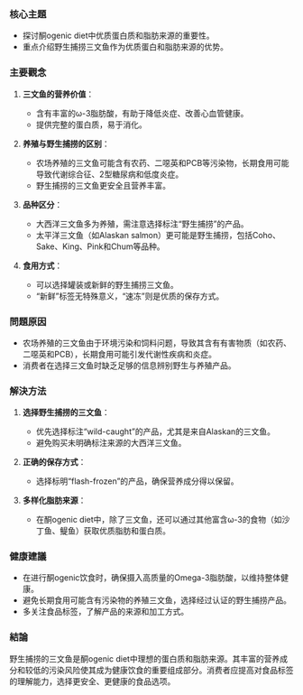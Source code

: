 ### 核心主題
- 探讨酮ogenic diet中优质蛋白质和脂肪来源的重要性。
- 重点介绍野生捕捞三文鱼作为优质蛋白和脂肪来源的优势。

### 主要觀念
1. **三文鱼的营养价值**：
   - 含有丰富的ω-3脂肪酸，有助于降低炎症、改善心血管健康。
   - 提供完整的蛋白质，易于消化。

2. **养殖与野生捕捞的区别**：
   - 农场养殖的三文鱼可能含有农药、二噁英和PCB等污染物，长期食用可能导致代谢综合征、2型糖尿病和低度炎症。
   - 野生捕捞的三文鱼更安全且营养丰富。

3. **品种区分**：
   - 大西洋三文鱼多为养殖，需注意选择标注“野生捕捞”的产品。
   - 太平洋三文鱼（如Alaskan salmon）更可能是野生捕捞，包括Coho、Sake、King、Pink和Chum等品种。

4. **食用方式**：
   - 可以选择罐装或新鲜的野生捕捞三文鱼。
   - “新鲜”标签无特殊意义，“速冻”则是优质的保存方式。

### 問題原因
- 农场养殖的三文鱼由于环境污染和饲料问题，导致其含有有害物质（如农药、二噁英和PCB），长期食用可能引发代谢性疾病和炎症。
- 消费者在选择三文鱼时缺乏足够的信息辨别野生与养殖产品。

### 解決方法
1. **选择野生捕捞的三文鱼**：
   - 优先选择标注“wild-caught”的产品，尤其是来自Alaskan的三文鱼。
   - 避免购买未明确标注来源的大西洋三文鱼。

2. **正确的保存方式**：
   - 选择标明“flash-frozen”的产品，确保营养成分得以保留。

3. **多样化脂肪来源**：
   - 在酮ogenic diet中，除了三文鱼，还可以通过其他富含ω-3的食物（如沙丁鱼、鳀鱼）获取优质脂肪和蛋白质。

### 健康建議
- 在进行酮ogenic饮食时，确保摄入高质量的Omega-3脂肪酸，以维持整体健康。
- 避免长期食用可能含有污染物的养殖三文鱼，选择经过认证的野生捕捞产品。
- 多关注食品标签，了解产品的来源和加工方式。

### 結論
野生捕捞的三文鱼是酮ogenic diet中理想的蛋白质和脂肪来源。其丰富的营养成分和较低的污染风险使其成为健康饮食的重要组成部分。消费者应提高对食品标签的理解能力，选择更安全、更健康的食品选项。
